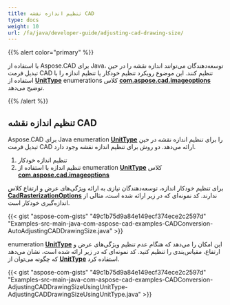 ```yaml
---
title: تنظیم اندازه نقشه CAD
type: docs
weight: 10
url: /fa/java/developer-guide/adjusting-cad-drawing-size/
---
```


{{% alert color="primary" %}}

با استفاده از Aspose.CAD برای Java، توسعه‌دهندگان می‌توانند اندازه نقشه را در حین تبدیل فرمت CAD تنظیم کنند. این موضوع رویکرد تنظیم خودکار یا تنظیم اندازه را با استفاده از [**UnitType**](https://reference.aspose.com/cad/java/com.aspose.cad.imageoptions/UnitType) enumerations کلاس [**com.aspose.cad.imageoptions**](https://reference.aspose.com/cad/java/com.aspose.cad.imageoptions/package-frame) توضیح می‌دهد.

{{% /alert %}}

## **تنظیم اندازه نقشه CAD**

Aspose.CAD برای Java enumeration [**UnitType**](https://reference.aspose.com/cad/java/com.aspose.cad.imageoptions/UnitType) را برای تنظیم اندازه نقشه در حین تبدیل فرمت CAD ارائه می‌دهد. دو روش برای تنظیم اندازه نقشه وجود دارد.

1. تنظیم اندازه خودکار
1. تنظیم اندازه با استفاده از enumeration [**UnitType**](https://reference.aspose.com/cad/java/com.aspose.cad.imageoptions/UnitType) کلاس [**com.aspose.cad.imageoptions**](https://reference.aspose.com/cad/java/com.aspose.cad.imageoptions/package-frame)

برای تنظیم خودکار اندازه، توسعه‌دهندگان نیازی به ارائه ویژگی‌های عرض و ارتفاع کلاس [**CadRasterizationOptions**](https://reference.aspose.com/cad/java/com.aspose.cad.imageoptions/CadRasterizationOptions) ندارند. کد نمونه‌ای که در زیر ارائه شده است، مثالی از اندازه‌گیری خودکار است.

{{< gist "aspose-com-gists" "49c1b75d9a84e149ecf374ece2c2597d" "Examples-src-main-java-com-aspose-cad-examples-CADConversion-AutoAdjustingCADDrawingSize.java" >}}

enumeration [**UnitType**](https://reference.aspose.com/cad/java/com.aspose.cad.imageoptions/UnitType) این امکان را می‌دهد که هنگام عدم تنظیم ویژگی‌های عرض و ارتفاع، مقیاس‌بندی را تنظیم کنید. کد نمونه‌ای که در زیر ارائه شده است، نشان می‌دهد که چگونه می‌توان از [**UnitType**](https://reference.aspose.com/cad/java/com.aspose.cad.imageoptions/UnitType) استفاده کرد.

{{< gist "aspose-com-gists" "49c1b75d9a84e149ecf374ece2c2597d" "Examples-src-main-java-com-aspose-cad-examples-CADConversion-AdjustingCADDrawingSizeUsingUnitType-AdjustingCADDrawingSizeUsingUnitType.java" >}}
